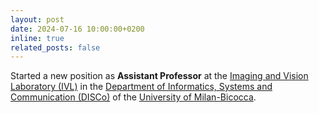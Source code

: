 ```yaml
---
layout: post
date: 2024-07-16 10:00:00+0200
inline: true
related_posts: false
---
```


Started a new position as **Assistant Professor** at the [Imaging and Vision Laboratory (IVL)](http://www.ivl.disco.unimib.it/) in the [Department of Informatics, Systems and Communication (DISCo)](https://www.disco.unimib.it) 
of the [University of Milan-Bicocca](https://www.unimib.it).
